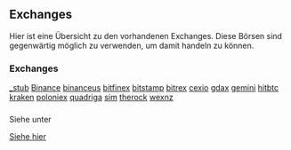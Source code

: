 ## Exchanges

Hier ist eine Übersicht zu den vorhandenen Exchanges. 
Diese Börsen sind gegenwärtig möglich zu verwenden, um damit handeln zu können. 

### Exchanges

[_stub](_stub/README.md)
[Binance](binance/README.md)
[binanceus](binanceus/README.md)
[bitfinex](bitfinex/README.md)
[bitstamp](bitstamp/README.md)
[bitrex](bitrex/README.md)
[cexio](cexio/README.md)
[gdax](gdax/README.md)
[gemini](gemini/README.md)
[hitbtc](hitbtc/README.md)
[kraken](kraken/README.md)
[poloniex](poloniex/README.md)
[quadriga](quadriga/README.md)
[sim](sim/README.md)
[therock](therock/README.md)
[wexnz](wexnz/README.md)

###

Siehe unter

[Siehe hier](../../docs/exchanges/README.md)